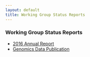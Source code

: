 ```yaml
---
layout: default
title: Working Group Status Reports
---
```


### Working Group Status Reports

* [2016 Annual Report]({{site.url}}/Data/pdf/DREAM_Annual_Report_2016.pdf)
* [Genomics Data Publication]({{site.url}}/Data/pdf/DREAM_Genomics_report.pdf)